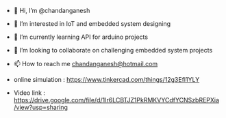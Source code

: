 - 👋 Hi, I’m @chandanganesh
- 👀 I’m interested in IoT and embedded system designing
- 🌱 I’m currently learning API for arduino projects
- 💞️ I’m looking to collaborate on challenging embedded system projects
- 📫 How to reach me chandanganesh@hotmail.com

- online simulation : https://www.tinkercad.com/things/12g3Efl1YLY
- Video link : https://drive.google.com/file/d/1Ir6LCBTJZ1PkRMKVYCdfYCNSzbREPXia/view?usp=sharing

<!---
chandanganesh/chandanganesh is a ✨ special ✨ repository because its `README.md` (this file) appears on your GitHub profile.
You can click the Preview link to take a look at your changes.
--->
